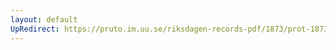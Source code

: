 ```yaml
---
layout: default
UpRedirect: https://pruto.im.uu.se/riksdagen-records-pdf/1873/prot-1873--fk--509/prot-1873--fk--509_044.pdf
---
```

